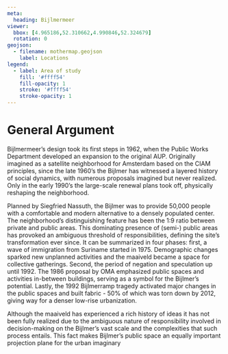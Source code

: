```yaml
---
meta:
  heading: Bijlmermeer
viewer:
  bbox: [4.965186,52.310662,4.990846,52.324679]
  rotation: 0
geojson:
  - filename: mothermap.geojson
    label: Locations
legend:
  - label: Area of study
    fill: '#ffff54'
    fill-opacity: 1
    stroke: '#ffff54'
    stroke-opacity: 1
---
```

# General Argument
Bijlmermeer’s design took its first steps in 1962, when the Public Works Department developed an expansion to the original AUP. Originally imagined as a satellite neighborhood for Amsterdam based on the CIAM principles, since the late 1960’s the Bijlmer has witnessed a layered history of social dynamics, with numerous proposals imagined but never realized. Only in the early 1990’s the large-scale renewal plans took off, physically reshaping the neighborhood.

Planned by Siegfried Nassuth, the Bijlmer was to provide 50,000 people with a comfortable and modern alternative to a densely populated center. The neighborhood’s distinguishing feature has been the 1:9 ratio between private and public areas. This dominating presence of (semi-) public areas has provoked an ambiguous threshold of responsibilities, defining the site’s transformation ever since. It can be summarized in four phases: first, a wave of immigration from Suriname started in 1975. Demographic changes sparked new unplanned activities and the maaiveld became a space for collective gatherings. Second, the period of negation and speculation up until 1992. The 1986 proposal by OMA emphasized public spaces and activities in-between buildings, serving as a symbol for the Bijlmer’s potential. Lastly, the 1992 Bijlmerramp tragedy activated major changes in the public spaces and built fabric - 50% of which was torn down by 2012, giving way for a denser low-rise urbanization.


Although the maaiveld has experienced a rich history of ideas it has not been fully realized due to the  ambiguous nature of responsibility involved in decision-making on the Bijlmer’s vast scale and the complexities that such process entails. This fact makes Bijlmer’s public space an equally important projection plane for the urban imaginary